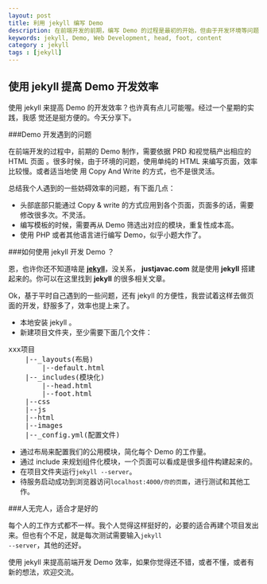 ```yaml
---
layout: post
title: 利用 jekyll 编写 Demo
description: 在前端开发的前期，编写 Demo 的过程是最初的开始，但由于开发环境等问题，我们需要等待或者做一些多余的工作。通过 jekyll ，可以适当提高开发效率。
keywords: jekyll, Demo, Web Development, head, foot, content
category : jekyll
tags : [jekyll]
---
```

## 使用 jekyll 提高 Demo 开发效率

使用 jekyll 来提高 Demo 的开发效率？也许真有点儿可能喔。经过一个星期的实践，我感
觉还是挺方便的。今天分享下。

###Demo 开发遇到的问题

在前端开发的过程中，前期的 Demo 制作，需要依据 PRD 和视觉稿产出相应的 HTML 页面
。很多时候，由于环境的问题，使用单纯的 HTML 来编写页面，效率比较慢。或者适当地使
用 Copy And Write 的方式，也不是很灵活。

总结我个人遇到的一些妨碍效率的问题，有下面几点：

* 头部底部只能通过 Copy & write 的方式应用到各个页面，页面多的话，需要修改很多次。不灵活。
* 编写模板的时候，需要再从 Demo 筛选出对应的模块，重复性成本高。
* 使用 PHP 或者其他语言进行编写 Demo，似乎小题大作了。

###如何使用 jekyll 开发 Demo ？

恩，也许你还不知道啥是 <a href="http://www.jekyllrb.com" target="_blank"
rel="nofollow" title="jekyll"><strong>jekyll</strong></a>，没关系，
<strong>justjavac.com</strong> 就是使用 <strong>jekyll</strong> 搭建起来的。你可以在这里找到 <strong>jekyll</strong> 的很多相关文章。

Ok，基于平时自己遇到的一些问题，还有 jekyll 的方便性，我尝试着这样去做页面的开发，舒服多了，效率也提上来了。

* 本地安装 jekyll 。
* 新建项目文件夹，至少需要下面几个文件：
<pre class="html" name="colorcode">
xxx项目
    |--_layouts(布局)
        |--default.html
    |--_includes(模块化)
        |--head.html
        |--foot.html
    |--css
    |--js
    |--html
    |--images
    |--_config.yml(配置文件)
</pre>
* 通过布局来配置我们的公用模块，简化每个 Demo 的工作量。
* 通过 include 来规划组件化模块，一个页面可以看成是很多组件构建起来的。
* 在项目文件夹运行<code class="v-code">jekyll --server</code>。
* 待服务启动成功到浏览器访问<code class="v-code">localhost:4000/你的页面</code>，进行测试和其他工作。

###人无完人，适合才是好的

每个人的工作方式都不一样。我个人觉得这样挺好的，必要的适合再建个项目发出来。但也有个不足，就是每次测试需要输入<code class="v-code">jekyll --server</code>，其他的还好。

使用 jekyll 来提高前端开发 Demo 效率，如果你觉得还不错，或者不懂，或者有新的想法，欢迎交流。
